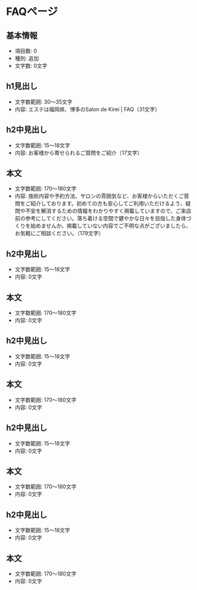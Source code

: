 # FAQページ

## 基本情報
- 項目数: 0
- 種別: 追加
- 文字数: 0文字

## h1見出し
- 文字数範囲: 30～35文字
- 内容: エステは福岡県、博多のSalon de Kirei | FAQ（31文字）

## h2中見出し
- 文字数範囲: 15～18文字
- 内容: お客様から寄せられるご質問をご紹介（17文字）

## 本文
- 文字数範囲: 170～180文字
- 内容: 施術内容や予約方法、サロンの雰囲気など、お客様からいただくご質問をご紹介しております。初めての方も安心してご利用いただけるよう、疑問や不安を解消するための情報をわかりやすく掲載していますので、ご来店前の参考にしてください。落ち着ける空間で健やかな日々を目指した身体づくりを始めませんか。掲載していない内容でご不明な点がございましたら、お気軽にご相談ください。（179文字）

## h2中見出し
- 文字数範囲: 15～18文字
- 内容: 0文字

## 本文
- 文字数範囲: 170～180文字
- 内容: 0文字

## h2中見出し
- 文字数範囲: 15～18文字
- 内容: 0文字

## 本文
- 文字数範囲: 170～180文字
- 内容: 0文字

## h2中見出し
- 文字数範囲: 15～18文字
- 内容: 0文字

## 本文
- 文字数範囲: 170～180文字
- 内容: 0文字

## h2中見出し
- 文字数範囲: 15～18文字
- 内容: 0文字

## 本文
- 文字数範囲: 170～180文字
- 内容: 0文字
